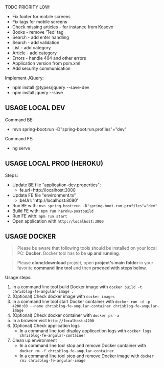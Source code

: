 TODO PRIORITY LOW:
* Fix footer for mobile screens
* Fix tags for mobile screens
* Check missing articles - for instance from Kosovo
* Books - remove 'Ted' tag
* Search - add enter handling
* Search - add validation
* List - add category
* Article - add category
* Errors - handle 404 and other errors
* Application version from pom.xml
* Add security communication

Implement JQuery:
* npm install @types/jquery --save-dev
* npm install jquery --save


USAGE LOCAL DEV
---------------

Command BE:
* mvn spring-boot:run -D"spring-boot.run.profiles"="dev"

Command FE:
* ng serve


USAGE LOCAL PROD (HEROKU)
--------------------------

Steps:
* Update BE file "application-dev.properties":
  * fe.url=http://localhost:3000
* Update FE file "environment.ts"
  * beUrl: 'http://localhost:8080'
* Run BE with: `mvn spring-boot:run -D"spring-boot.run.profiles"="dev"`
* Build FE with: `npm run heroku-postbuild`
* Run FE with: `npm run start`
* Open application with `http://localhost:3000`


USAGE DOCKER
------------

> Please be aware that following tools should be installed on your local PC: **Docker**. Docker tool has to be **up and running**. 

> Please **clone/download** project, open **project's main folder** in your favorite **command line tool** and then **proceed with steps below**. 

Usage steps:
1. In a command line tool build Docker image with `docker build -t chrisblog-fe-angular-image .`
1. (Optional) Check docker image with `docker images`
1. In a command line tool start Docker container with `docker run -d -p 4200:80 --name chrisblog-fe-angular-container chrisblog-fe-angular-image`
1. (Optional) Check docker container with `docker ps -a`
1. In a browser visit `http://localhost:4200`
1. (Optional) Check application logs
     * In a command line tool display applicaction logs with `docker logs chrisblog-fe-angular-container`
1. Clean up environment 
     * In a command line tool stop and remove Docker container with `docker rm -f chrisblog-fe-angular-container`
     * In a command line tool stop and remove Docker image with `docker rmi chrisblog-fe-angular-image`